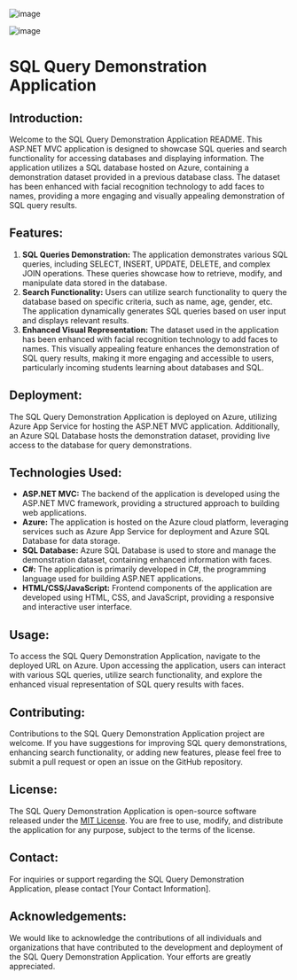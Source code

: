 ![image](https://github.com/Joenuhhh/CriminalsCloudApp/assets/79020295/90bec929-7f40-4d9b-87f3-82df249c74e0)
<!DOCTYPE html>
<html>
<head>
<img src="https://github.com/Joenuhhh/CriminalsCloudApp/assets/79020295/90bec929-7f40-4d9b-87f3-82df249c74e0" alt="image">

</head>
<body>

<h1>SQL Query Demonstration Application</h1>

<h2>Introduction:</h2>
<p>Welcome to the SQL Query Demonstration Application README. This ASP.NET MVC application is designed to showcase SQL queries and search functionality for accessing databases and displaying information. The application utilizes a SQL database hosted on Azure, containing a demonstration dataset provided in a previous database class. The dataset has been enhanced with facial recognition technology to add faces to names, providing a more engaging and visually appealing demonstration of SQL query results.</p>

<h2>Features:</h2>
<ol>
  <li><strong>SQL Queries Demonstration:</strong> The application demonstrates various SQL queries, including SELECT, INSERT, UPDATE, DELETE, and complex JOIN operations. These queries showcase how to retrieve, modify, and manipulate data stored in the database.</li>
  <li><strong>Search Functionality:</strong> Users can utilize search functionality to query the database based on specific criteria, such as name, age, gender, etc. The application dynamically generates SQL queries based on user input and displays relevant results.</li>
  <li><strong>Enhanced Visual Representation:</strong> The dataset used in the application has been enhanced with facial recognition technology to add faces to names. This visually appealing feature enhances the demonstration of SQL query results, making it more engaging and accessible to users, particularly incoming students learning about databases and SQL.</li>
</ol>

<h2>Deployment:</h2>
<p>The SQL Query Demonstration Application is deployed on Azure, utilizing Azure App Service for hosting the ASP.NET MVC application. Additionally, an Azure SQL Database hosts the demonstration dataset, providing live access to the database for query demonstrations.</p>

<h2>Technologies Used:</h2>
<ul>
  <li><strong>ASP.NET MVC:</strong> The backend of the application is developed using the ASP.NET MVC framework, providing a structured approach to building web applications.</li>
  <li><strong>Azure:</strong> The application is hosted on the Azure cloud platform, leveraging services such as Azure App Service for deployment and Azure SQL Database for data storage.</li>
  <li><strong>SQL Database:</strong> Azure SQL Database is used to store and manage the demonstration dataset, containing enhanced information with faces.</li>
  <li><strong>C#:</strong> The application is primarily developed in C#, the programming language used for building ASP.NET applications.</li>
  <li><strong>HTML/CSS/JavaScript:</strong> Frontend components of the application are developed using HTML, CSS, and JavaScript, providing a responsive and interactive user interface.</li>
</ul>

<h2>Usage:</h2>
<p>To access the SQL Query Demonstration Application, navigate to the deployed URL on Azure. Upon accessing the application, users can interact with various SQL queries, utilize search functionality, and explore the enhanced visual representation of SQL query results with faces.</p>

<h2>Contributing:</h2>
<p>Contributions to the SQL Query Demonstration Application project are welcome. If you have suggestions for improving SQL query demonstrations, enhancing search functionality, or adding new features, please feel free to submit a pull request or open an issue on the GitHub repository.</p>

<h2>License:</h2>
<p>The SQL Query Demonstration Application is open-source software released under the <a href="https://opensource.org/licenses/MIT">MIT License</a>. You are free to use, modify, and distribute the application for any purpose, subject to the terms of the license.</p>

<h2>Contact:</h2>
<p>For inquiries or support regarding the SQL Query Demonstration Application, please contact [Your Contact Information].</p>

<h2>Acknowledgements:</h2>
<p>We would like to acknowledge the contributions of all individuals and organizations that have contributed to the development and deployment of the SQL Query Demonstration Application. Your efforts are greatly appreciated.</p>

</body>
</html>
